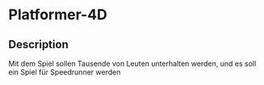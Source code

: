 # Platformer-4D

## Description
Mit dem Spiel sollen Tausende von Leuten unterhalten werden, und es soll ein Spiel für Speedrunner werden
